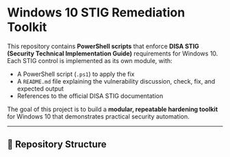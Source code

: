 # Windows 10 STIG Remediation Toolkit

This repository contains **PowerShell scripts** that enforce **DISA STIG (Security Technical Implementation Guide)** requirements for Windows 10.  
Each STIG control is implemented as its own module, with:

- A PowerShell script (`.ps1`) to apply the fix
- A `README.md` file explaining the vulnerability discussion, check, fix, and expected output
- References to the official DISA STIG documentation

The goal of this project is to build a **modular, repeatable hardening toolkit** for Windows 10 that demonstrates practical security automation.

---

## 📂 Repository Structure

